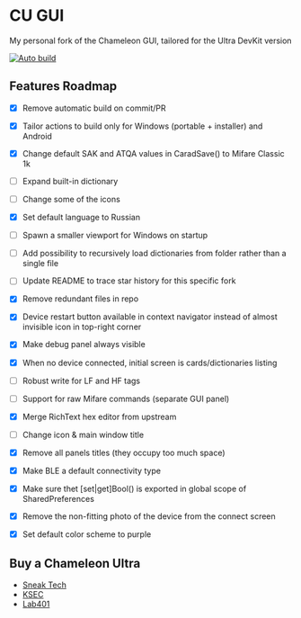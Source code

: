 # CU GUI
My personal fork of the Chameleon GUI, tailored for the Ultra DevKit version

[![Auto build](https://github.com/GameTec-live/ChameleonUltraGUI/actions/workflows/build-app.yml/badge.svg)](https://github.com/GameTec-live/ChameleonUltraGUI/actions/workflows/build-app.yml) 

## Features Roadmap
- [x] Remove automatic build on commit/PR
- [x] Tailor actions to build only for Windows (portable + installer) and Android
- [x] Change default SAK and ATQA values in CaradSave() to Mifare Classic 1k
- [ ] Expand built-in dictionary
- [ ] Change some of the icons
- [x] Set default language to Russian
- [ ] Spawn a smaller viewport for Windows on startup
- [ ] Add possibility to recursively load dictionaries from folder rather than a single file
- [ ] Update README to trace star history for this specific fork
- [x] Remove redundant files in repo
- [x] Device restart button available in context navigator instead of almost invisible icon in top-right corner
- [x] Make debug panel always visible
- [x] When no device connected, initial screen is cards/dictionaries listing
- [ ] Robust write for LF and HF tags
- [ ] Support for raw Mifare commands (separate GUI panel)
- [x] Merge RichText hex editor from upstream
- [ ] Change icon & main window title
- [x] Remove all panels titles (they occupy too much space)
- [x] Make BLE a default connectivity type
- [x] Make sure thet [set|get]Bool() is exported in global scope of SharedPreferences
- [x] Remove the non-fitting photo of the device from the connect screen
- [x] Set default color scheme to purple


## Buy a Chameleon Ultra
- [Sneak Tech](https://sneaktechnology.com/product/chameleon-ultra/)
- [KSEC](https://labs.ksec.co.uk/product/proxgrind-chameleon-ultra/)
- [Lab401](https://lab401.com/products/chameleon-ultra)

<!---
## Star History

<a href="https://star-history.com/#GameTec-live/ChameleonUltraGUI&Timeline">
  <picture>
    <source media="(prefers-color-scheme: dark)" srcset="https://api.star-history.com/svg?repos=GameTec-live/ChameleonUltraGUI&type=Timeline&theme=dark" />
    <source media="(prefers-color-scheme: light)" srcset="https://api.star-history.com/svg?repos=GameTec-live/ChameleonUltraGUI&type=Timeline" />
    <img alt="Star History Chart" src="https://api.star-history.com/svg?repos=GameTec-live/ChameleonUltraGUI&type=Timeline" />
  </picture>
</a>
-->
